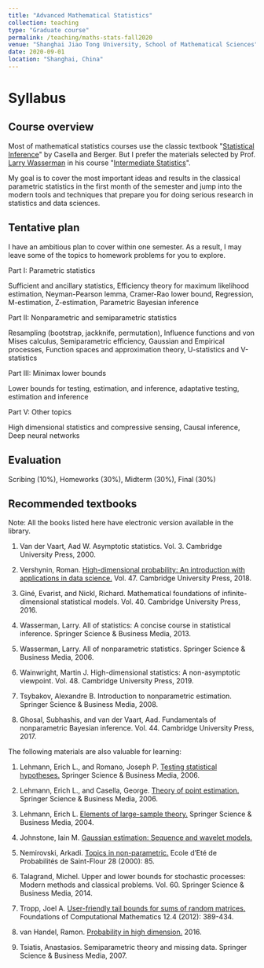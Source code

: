 ```yaml
---
title: "Advanced Mathematical Statistics"
collection: teaching
type: "Graduate course"
permalink: /teaching/maths-stats-fall2020
venue: "Shanghai Jiao Tong University, School of Mathematical Sciences"
date: 2020-09-01
location: "Shanghai, China"
---
```


Syllabus
======

Course overview
------

Most of mathematical statistics courses use the classic textbook "[Statistical Inference](https://fsalamri.files.wordpress.com/2015/02/casella_berger_statistical_inference1.pdf)" by Casella and Berger. But I prefer the materials selected by Prof. [Larry Wasserman](http://www.stat.cmu.edu/~larry) in his course "[Intermediate Statistics](http://www.stat.cmu.edu/~larry/=stat705/)".

My goal is to cover the most important ideas and results in the classical parametric statistics in the first month of the semester and jump into the modern tools and techniques that prepare you for doing serious research in statistics and data sciences.

Tentative plan
------
I have an ambitious plan to cover within one semester. As a result, I may leave some of the topics to homework problems for you to explore.

Part I: Parametric statistics

Sufficient and ancillary statistics, Efficiency theory for maximum likelihood estimation, Neyman-Pearson lemma, Cramer-Rao lower bound, Regression, M-estimation, Z-estimation, Parametric Bayesian inference

Part II: Nonparametric and semiparametric statistics

Resampling (bootstrap, jackknife, permutation), Influence functions and von Mises calculus, Semiparametric efficiency, Gaussian and Empirical processes, Function spaces and approximation theory, U-statistics and V-statistics

Part III: Minimax lower bounds 

Lower bounds for testing, estimation, and inference, adaptative testing, estimation and inference

Part V: Other topics

High dimensional statistics and compressive sensing, Causal inference, Deep neural networks

Evaluation
------
Scribing (10%), Homeworks (30%), Midterm (30%), Final (30%)

Recommended textbooks
------
Note: All the books listed here have electronic version available in the library.

1. Van der Vaart, Aad W. Asymptotic statistics. Vol. 3. Cambridge University Press, 2000.

2. Vershynin, Roman. [High-dimensional probability: An introduction with applications in data science.](https://www.math.uci.edu/~rvershyn/papers/HDP-book/HDP-book.pdf) Vol. 47. Cambridge University Press, 2018.

3. Giné, Evarist, and Nickl, Richard. Mathematical foundations of infinite-dimensional statistical models. Vol. 40. Cambridge University Press, 2016.

4. Wasserman, Larry. All of statistics: A concise course in statistical inference. Springer Science & Business Media, 2013.

5. Wasserman, Larry. All of nonparametric statistics. Springer Science & Business Media, 2006.

6. Wainwright, Martin J. High-dimensional statistics: A non-asymptotic viewpoint. Vol. 48. Cambridge University Press, 2019.

7. Tsybakov, Alexandre B. Introduction to nonparametric estimation. Springer Science & Business Media, 2008.

8. Ghosal, Subhashis, and van der Vaart, Aad. Fundamentals of nonparametric Bayesian inference. Vol. 44. Cambridge University Press, 2017.

The following materials are also valuable for learning:

1. Lehmann, Erich L., and Romano, Joseph P. [Testing statistical hypotheses.](https://www.stat.washington.edu/jaw/COURSES/580s/582/HO/Lehmann_and_Romano-TestingStatisticalHypotheses.pdf) Springer Science & Business Media, 2006.

2. Lehmann, Erich L., and Casella, George. [Theory of point estimation.](https://www.webdepot.umontreal.ca/Usagers/perronf/MonDepotPublic/stt6100/E.L.Lehmann,%20G.Casella%20-%20Theory%20of%20point%20estimation.%202nd%20edition.pdf) Springer Science & Business Media, 2006.

3. Lehmann, Erich L. [Elements of large-sample theory.](http://www.esalq.usp.br/departamentos/lce/arquivos/aulas/2011/LCE5866/Springer_-_E.L.Lehmann_-_Elements_of_Large-sample_Theory.pdf) Springer Science & Business Media, 2004.

4. Johnstone, Iain M. [Gaussian estimation: Sequence and wavelet models.](http://statweb.stanford.edu/~imj/GE_08_09_17.pdf)

5. Nemirovski, Arkadi. [Topics in non-parametric.](https://www2.isye.gatech.edu/~nemirovs/snf00.pdf) Ecole d’Eté de Probabilités de Saint-Flour 28 (2000): 85.

6. Talagrand, Michel. Upper and lower bounds for stochastic processes: Modern methods and classical problems. Vol. 60. Springer Science & Business Media, 2014.

7. Tropp, Joel A. [User-friendly tail bounds for sums of random matrices.](https://link.springer.com/content/pdf/10.1007/s10208-011-9099-z.pdf) Foundations of Computational Mathematics 12.4 (2012): 389-434.

8. van Handel, Ramon. [Probability in high dimension.](https://web.math.princeton.edu/~rvan/APC550.pdf) 2016.

9. Tsiatis, Anastasios. Semiparametric theory and missing data. Springer Science & Business Media, 2007.
